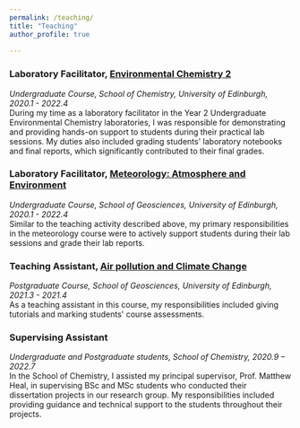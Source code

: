 ```yaml
---
permalink: /teaching/
title: "Teaching"
author_profile: true
 
---
```

### Laboratory Facilitator, <a href="http://www.drps.ed.ac.uk/19-20/dpt/cxchem08020.htm">Environmental Chemistry 2</a>
<em>Undergraduate Course, School of Chemistry, University of Edinburgh, 2020.1 - 2022.4</em><br>
During my time as a laboratory facilitator in the Year 2 Undergraduate Environmental Chemistry laboratories, I was responsible for demonstrating and providing hands-on support to students during their practical lab sessions. My duties also included grading students' laboratory notebooks and final reports, which significantly contributed to their final grades.<br>

### Laboratory Facilitator, <a href="http://www.drps.ed.ac.uk/22-23/dpt/cxmete08001.htm">Meteorology: Atmosphere and Environment</a>
<em>Undergraduate Course, School of Geosciences, University of Edinburgh, 2020.1 - 2022.4</em><br>
Similar to the teaching activity described above, my primary responsibilities in the meteorology course were to actively support students during their lab sessions and grade their lab reports.<br>

### Teaching Assistant, <a href="http://www.drps.ed.ac.uk/21-22/dpt/cxpgge11007.htm">Air pollution and Climate Change</a>
<em>Postgraduate Course, School of Geosciences, University of Edinburgh, 2021.3 - 2021.4</em><br>
As a teaching assistant in this course, my responsibilities included giving tutorials and marking students' course assessments.<br>

### Supervising Assistant
<em>Undergraduate and Postgraduate students, School of Chemistry, 2020.9 – 2022.7</em><br>
In the School of Chemistry, I assisted my principal supervisor, Prof. Matthew Heal, in supervising BSc and MSc students who conducted their dissertation projects in our research group. My responsibilities included providing guidance and technical support to the students throughout their projects.